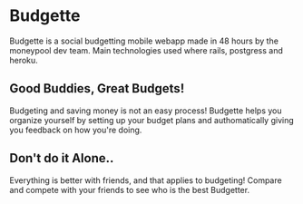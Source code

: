 # Budgette

Budgette is a social budgetting mobile webapp made in 48 hours by the moneypool dev team.
Main technologies used where rails, postgress and heroku.

## Good Buddies, Great Budgets!

Budgeting and saving money is not an easy process! Budgette helps you organize yourself by
setting up your budget plans and authomatically giving you feedback on how you're doing.

## Don't do it Alone..

Everything is better with friends, and that applies to budgeting! Compare and compete
with your friends to see who is the best Budgetter.
